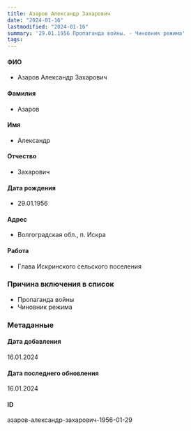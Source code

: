 ```yaml
---
title: Азаров Александр Захарович
date: "2024-01-16"
lastmodified: "2024-01-16"
summary: '29.01.1956 Пропаганда войны. - Чиновник режима'
tags: 
---
```

<!--# pp2-->
<!--## Фигурант-->
<!--### Личные данные-->
#### ФИО
- Азаров Александр Захарович
#### Фамилия
- Азаров
#### Имя
- Александр
#### Отчество
- Захарович
#### Дата рождения
- 29.01.1956
#### Адрес
- Волгоградская обл., п. Искра
#### Работа
- Глава Искринского сельского поселения
### Причина включения в список
- Пропаганда войны
- Чиновник режима
### Метаданные
#### Дата добавления
16.01.2024
#### Дата последнего обновления
16.01.2024
#### ID
азаров-александр-захарович-1956-01-29
<!--## END;-->
